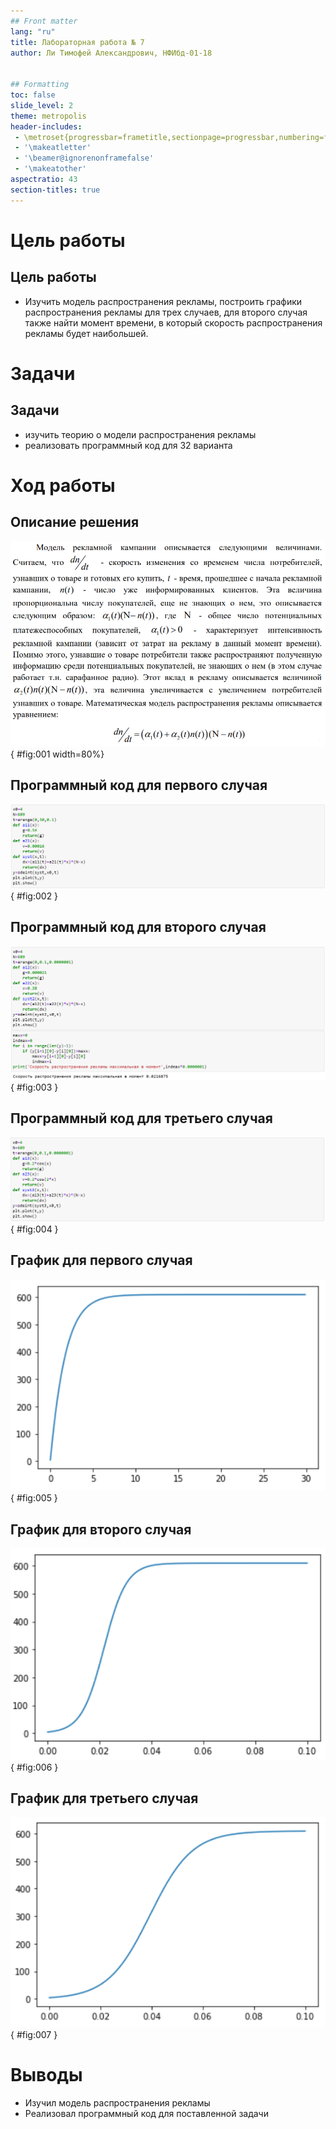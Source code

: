 ```yaml
---
## Front matter
lang: "ru"
title: Лабораторная работа № 7
author: Ли Тимофей Александрович, НФИбд-01-18


## Formatting
toc: false
slide_level: 2
theme: metropolis
header-includes: 
 - \metroset{progressbar=frametitle,sectionpage=progressbar,numbering=fraction}
 - '\makeatletter'
 - '\beamer@ignorenonframefalse'
 - '\makeatother'
aspectratio: 43
section-titles: true
---
```



# Цель работы

## Цель работы

- Изучить модель распространения рекламы, построить графики распространения рекламы для трех случаев, для второго случая также найти момент времени, в который скорость распространения рекламы будет наибольшей.

# Задачи

## Задачи

- изучить теорию о модели распространения рекламы
- реализовать программный код для 32 варианта

# Ход работы

## Описание решения

![Описание решения](images/1.png){ #fig:001 width=80%}

## Программный код для первого случая

![код1](images/2.png){ #fig:002 }

## Программный код для второго случая

![код2](images/3.png){ #fig:003 }

## Программный код для третьего случая

![код3](images/4.png){ #fig:004 }

## График для первого случая

![график1](images/5.png){ #fig:005 }

## График для второго случая

![график2](images/6.png){ #fig:006 }

## График для третьего случая

![график3](images/7.png){ #fig:007 }

# Выводы

  - Изучил модель распространения рекламы
  - Реализовал программный код для поставленной задачи

